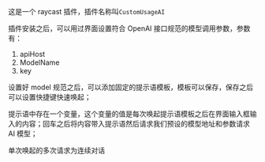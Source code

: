 这是一个 raycast 插件，插件名称叫`CustomUsageAI`

插件安装之后，可以用过界面设置符合 OpenAI 接口规范的模型调用参数，参数有：
1. apiHost
2. ModelName
3. key

设置好 model 规范之后，可以添加固定的提示语模板，模板可以保存，保存之后可以设置快捷键快速唤起；

提示语中存在一个变量，这个变量的值是每次唤起提示语模板之后在界面输入框输入的内容；回车之后将内容带入提示语然后请求我们预设的模型地址和参数请求 AI 模型；

单次唤起的多次请求为连续对话